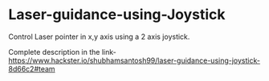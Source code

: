 # Laser-guidance-using-Joystick
Control Laser pointer in x,y axis using a 2 axis joystick.

Complete description in the link-
https://www.hackster.io/shubhamsantosh99/laser-guidance-using-joystick-8d66c2#team

